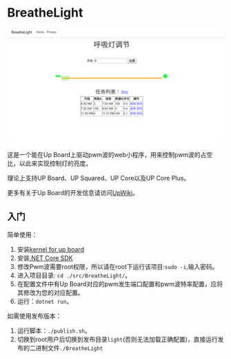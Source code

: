 # BreatheLight

![img](img/index.png)

这是一个能在Up Board上驱动pwm波的web小程序，用来控制pwm波的占空比，以此来实现控制灯的亮度。

理论上支持UP Board、UP Squared、UP Core以及UP Core Plus。

更多有关于Up Board的开发信息请访问[UpWiki](https://wiki.up-community.org/Main_Page)。

## 入门

简单使用：

1. 安装[kernel for up board](https://wiki.up-community.org/Setup)
2. 安装[.NET Core SDK](https://dotnet.microsoft.com/download)
3. 修改Pwm波需要root权限，所以请在root下运行该项目:`sudo -i`,输入密码。
4. 进入项目目录: `cd ./src/BreatheLight/`。
5. 在配置文件中有Up Board对应的pwm发生端口配置和pwm波特率配置，应将其修改为您的对应配置。
6. 运行：`dotnet run`。

如需使用发布版本：

1. 运行脚本：`./publish.sh`。
2. 切换到root用户后切换到发布目录`light`(否则无法加载正确配置)，直接运行发布的二进制文件`./BreatheLight`